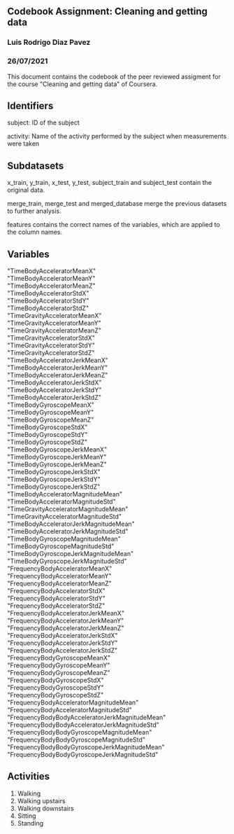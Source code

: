 
## Codebook Assignment: Cleaning and getting data
### Luis Rodrigo Diaz Pavez
### 26/07/2021

This document contains the codebook of the peer reviewed assigment for the course "Cleaning and getting data" of Coursera.

## Identifiers
subject: ID of the subject

activity: Name of the activity performed by the subject when measurements were taken

## Subdatasets
x_train, y_train, x_test, y_test, subject_train and subject_test contain the original data.

merge_train, merge_test and merged_database merge the previous datasets to further analysis.

features contains the correct names of the variables, which are applied to the column names.

## Variables
"TimeBodyAcceleratorMeanX"                    
"TimeBodyAcceleratorMeanY"                     
"TimeBodyAcceleratorMeanZ"                      
"TimeBodyAcceleratorStdX"                      
"TimeBodyAcceleratorStdY"                       
"TimeBodyAcceleratorStdZ"                      
"TimeGravityAcceleratorMeanX"                   
"TimeGravityAcceleratorMeanY"                  
"TimeGravityAcceleratorMeanZ"                   
"TimeGravityAcceleratorStdX"                   
"TimeGravityAcceleratorStdY"                    
"TimeGravityAcceleratorStdZ"                   
"TimeBodyAcceleratorJerkMeanX"                  
"TimeBodyAcceleratorJerkMeanY"                 
"TimeBodyAcceleratorJerkMeanZ"                  
"TimeBodyAcceleratorJerkStdX"                  
"TimeBodyAcceleratorJerkStdY"                   
"TimeBodyAcceleratorJerkStdZ"                  
"TimeBodyGyroscopeMeanX"                        
"TimeBodyGyroscopeMeanY"                       
"TimeBodyGyroscopeMeanZ"                        
"TimeBodyGyroscopeStdX"                        
"TimeBodyGyroscopeStdY"                         
"TimeBodyGyroscopeStdZ"                        
"TimeBodyGyroscopeJerkMeanX"                    
"TimeBodyGyroscopeJerkMeanY"                   
"TimeBodyGyroscopeJerkMeanZ"                    
"TimeBodyGyroscopeJerkStdX"                    
"TimeBodyGyroscopeJerkStdY"                     
"TimeBodyGyroscopeJerkStdZ"                    
"TimeBodyAcceleratorMagnitudeMean"
"TimeBodyAcceleratorMagnitudeStd"              
"TimeGravityAcceleratorMagnitudeMean"           "TimeGravityAcceleratorMagnitudeStd"           
"TimeBodyAcceleratorJerkMagnitudeMean"          "TimeBodyAcceleratorJerkMagnitudeStd"          
"TimeBodyGyroscopeMagnitudeMean"                
"TimeBodyGyroscopeMagnitudeStd"                
"TimeBodyGyroscopeJerkMagnitudeMean"            
"TimeBodyGyroscopeJerkMagnitudeStd"            
"FrequencyBodyAcceleratorMeanX"                 
"FrequencyBodyAcceleratorMeanY"                
"FrequencyBodyAcceleratorMeanZ"                 
"FrequencyBodyAcceleratorStdX"                 
"FrequencyBodyAcceleratorStdY"                  
"FrequencyBodyAcceleratorStdZ"                 
"FrequencyBodyAcceleratorJerkMeanX"             
"FrequencyBodyAcceleratorJerkMeanY"            
"FrequencyBodyAcceleratorJerkMeanZ"             
"FrequencyBodyAcceleratorJerkStdX"             
"FrequencyBodyAcceleratorJerkStdY"              
"FrequencyBodyAcceleratorJerkStdZ"             
"FrequencyBodyGyroscopeMeanX"                   
"FrequencyBodyGyroscopeMeanY"                  
"FrequencyBodyGyroscopeMeanZ"                   
"FrequencyBodyGyroscopeStdX"                   
"FrequencyBodyGyroscopeStdY"                    
"FrequencyBodyGyroscopeStdZ"                   
"FrequencyBodyAcceleratorMagnitudeMean"         "FrequencyBodyAcceleratorMagnitudeStd"         
"FrequencyBodyBodyAcceleratorJerkMagnitudeMean" "FrequencyBodyBodyAcceleratorJerkMagnitudeStd" 
"FrequencyBodyBodyGyroscopeMagnitudeMean"       "FrequencyBodyBodyGyroscopeMagnitudeStd"       
"FrequencyBodyBodyGyroscopeJerkMagnitudeMean"   "FrequencyBodyBodyGyroscopeJerkMagnitudeStd"  
  

## Activities
1) Walking
2) Walking upstairs
3) Walking downstairs
4) Sitting
5) Standing
